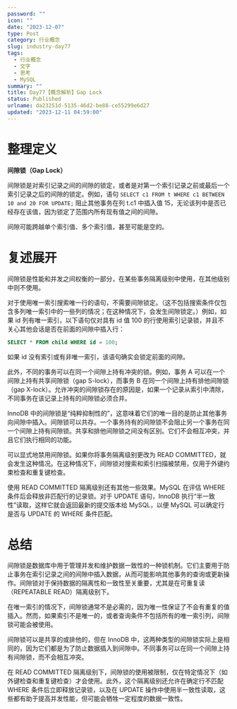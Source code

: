 ```yaml
---
password: ""
icon: ""
date: "2023-12-07"
type: Post
category: 行业概念
slug: industry-day77
tags:
  - 行业概念
  - 文字
  - 思考
  - MySQL
summary: ""
title: Day77【概念解析】Gap Lock
status: Published
urlname: da23251d-5135-46d2-be88-ce55299e6d27
updated: "2023-12-11 04:59:00"
---
```


# 整理定义

**间隙锁（Gap Lock）**

间隙锁是对索引记录之间的间隙的锁定，或者是对第一个索引记录之前或最后一个索引记录之后的间隙的锁定。例如，语句 `SELECT c1 FROM t WHERE c1 BETWEEN 10 and 20 FOR UPDATE;` 阻止其他事务在列 t.c1 中插入值 15，无论该列中是否已经存在该值，因为锁定了范围内所有现有值之间的间隙。

间隙可能跨越单个索引值、多个索引值，甚至可能是空的。

# 复述展开

间隙锁是性能和并发之间权衡的一部分，在某些事务隔离级别中使用，在其他级别中则不使用。

对于使用唯一索引搜索唯一行的语句，不需要间隙锁定。（这不包括搜索条件仅包含多列唯一索引中的一些列的情况；在这种情况下，会发生间隙锁定。）例如，如果 id 列有唯一索引，以下语句仅对具有 id 值 100 的行使用索引记录锁，并且不关心其他会话是否在前面的间隙中插入行：

```sql
SELECT * FROM child WHERE id = 100;
```

如果 id 没有索引或有非唯一索引，该语句确实会锁定前面的间隙。

此外，不同的事务可以在同一个间隙上持有冲突的锁。例如，事务 A 可以在一个间隙上持有共享间隙锁（gap S-lock），而事务 B 在同一个间隙上持有排他间隙锁（gap X-lock）。允许冲突的间隙锁存在的原因是，如果一个记录从索引中清除，不同事务在该记录上持有的间隙锁必须合并。

InnoDB 中的间隙锁是“纯粹抑制性的”，这意味着它们的唯一目的是防止其他事务向间隙中插入。间隙锁可以共存。一个事务持有的间隙锁不会阻止另一个事务在同一个间隙上持有间隙锁。共享和排他间隙锁之间没有区别。它们不会相互冲突，并且它们执行相同的功能。

可以显式地禁用间隙锁。如果你将事务隔离级别更改为 READ COMMITTED，就会发生这种情况。在这种情况下，间隙锁对搜索和索引扫描被禁用，仅用于外键约束检查和重复键检查。

使用 READ COMMITTED 隔离级别还有其他一些效果。MySQL 在评估 WHERE 条件后会释放非匹配行的记录锁。对于 UPDATE 语句，InnoDB 执行“半一致性”读取，这样它就会返回最新的提交版本给 MySQL，以便 MySQL 可以确定行是否与 UPDATE 的 WHERE 条件匹配。

# 总结

间隙锁是数据库中用于管理并发和维护数据一致性的一种锁机制。它们主要用于防止事务在索引记录之间的间隙中插入数据，从而可能影响其他事务的查询或更新操作。间隙锁对于保持数据的隔离性和一致性至关重要，尤其是在可重复读（REPEATABLE READ）隔离级别下。

在唯一索引的情况下，间隙锁通常不是必需的，因为唯一性保证了不会有重复的值插入。然而，如果索引不是唯一的，或者查询条件不包括所有的唯一索引列，间隙锁可能会被使用。

间隙锁可以是共享的或排他的，但在 InnoDB 中，这两种类型的间隙锁实际上是相同的，因为它们都是为了防止数据插入到间隙中。不同事务可以在同一个间隙上持有间隙锁，而不会相互冲突。

在 READ COMMITTED 隔离级别下，间隙锁的使用被限制，仅在特定情况下（如外键检查和重复键检查）才会使用。此外，这个隔离级别还允许在确定行不匹配 WHERE 条件后立即释放记录锁，以及在 UPDATE 操作中使用半一致性读取，这些都有助于提高并发性能，但可能会牺牲一定程度的数据一致性。
